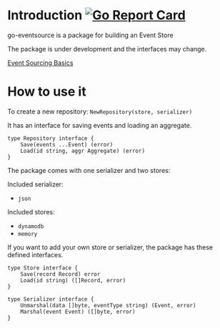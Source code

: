 # Introduction [![Go Report Card](https://goreportcard.com/badge/github.com/SKF/go-eventsource)](https://goreportcard.com/report/github.com/SKF/go-eventsource)
go-eventsource is a package for building an Event Store

The package is under development and the interfaces may change.

[Event Sourcing Basics](http://eventstore.org.s3-website.eu-west-2.amazonaws.com/docs/event-sourcing-basics)

# How to use it
To create a new repository:
`NewRepository(store, serializer)`

It has an interface for saving events and loading an aggregate.
```
type Repository interface {
	Save(events ...Event) (error)
	Load(id string, aggr Aggregate) (error)
}
```

The package comes with one serializer and two stores:

Included serializer:
- `json`

Included stores:
- `dynamodb`
- `memory`

If you want to add your own store or serializer, the package has these defined interfaces.

```
type Store interface {
	Save(record Record) error
	Load(id string) ([]Record, error)
}
```
```
type Serializer interface {
	Unmarshal(data []byte, eventType string) (Event, error)
	Marshal(event Event) ([]byte, error)
}
```
